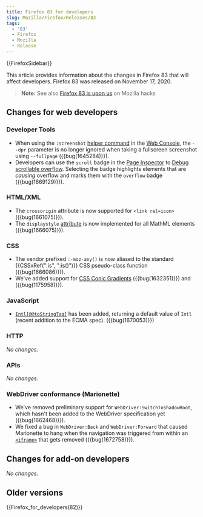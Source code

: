 ```yaml
---
title: Firefox 83 for developers
slug: Mozilla/Firefox/Releases/83
tags:
  - '83'
  - Firefox
  - Mozilla
  - Release
---
```


{{FirefoxSidebar}}

This article provides information about the changes in Firefox 83 that will affect developers. Firefox 83 was released on November 17, 2020.

> **Note:** See also [Firefox 83 is upon us](https://hacks.mozilla.org/2020/11/firefox-83-is-upon-us/) on Mozilla hacks

## Changes for web developers

### Developer Tools

- When using the `:screenshot` [helper command](https://firefox-source-docs.mozilla.org/devtools-user/web_console/helpers/index.html) in the [Web Console](https://firefox-source-docs.mozilla.org/devtools-user/web_console/index.html), the `--dpr` parameter is no longer ignored when taking a fullscreen screenshot using `--fullpage` ({{bug(1645284)}}).
- Developers can use the `scroll` badge in the [Page Inspector](https://firefox-source-docs.mozilla.org/devtools-user/page_inspector/index.html) to [Debug scrollable overflow](https://firefox-source-docs.mozilla.org/devtools-user/page_inspector/how_to/debug_scrollable_overflow/index.html). Selecting the badge highlights elements that are _causing_ overflow and marks them with the `overflow` badge ({{bug(1669129)}}).

### HTML/XML

- The `crossorigin` attribute is now supported for `<link rel=icon>` ({{bug(1661075)}}).
- The `displaystyle` [attribute](/en-US/docs/Web/MathML/Attribute) is now implemented for all MathML elements ({{bug(1666075)}}).

### CSS

- The vendor prefixed `:-moz-any()` is now aliased to the standard {{CSSxRef(":is", ":is()")}} CSS pseudo-class function ({{bug(1666086)}}).
- We've added support for [CSS Conic Gradients](/en-US/docs/Web/CSS/conic-gradient) ({{bug(1632351)}}) and ({{bug(1175958)}}).

### JavaScript

- [`Intl[@@toStringTag]`](/en-US/docs/Web/JavaScript/Reference/Global_Objects/Intl/@@toStringTag) has been added, returning a default value of `Intl` (recent addition to the ECMA spec). ({{bug(1670053)}})

### HTTP

_No changes._

### APIs

_No changes._

### WebDriver conformance (Marionette)

- We've removed preliminary support for `WebDriver:SwitchToShadowRoot`, which hasn't been added to the WebDriver specification yet ({{bug(1662468)}}).
- We fixed a bug in `WebDriver:Back` and `WebDriver:Forward` that caused Marionette to hang when the navigation was triggered from within an [`<iframe>`](/en-US/docs/Web/HTML/Element/iframe) that gets removed ({{bug(1672758)}}).

## Changes for add-on developers

_No changes._

## Older versions

{{Firefox_for_developers(82)}}
